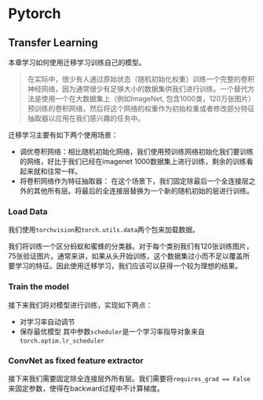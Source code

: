 # Pytorch
## Transfer Learning 
本章学习如何使用迁移学习训练自己的模型。
> 在实际中，很少有人通过原始状态（随机初始化权重）训练一个完整的卷积神经网络，因为通常很少有足够大小的数据集供我们进行训练。一个替代方法是使用一个在大数据集上（例如ImageNet, 包含1000类，120万张图片）预训练的卷积网络，然后将这个网络的权重作为初始权重或者修改部分特征抽取器以应用在我们感兴趣的任务中。

迁移学习主要有如下两个使用场景：
+ 调优卷积网络：相比随机初始化网络，我们使用预训练网络初始化我们要训练的网络，好比于我们已经在imagenet 1000数据集上进行训练，剩余的训练看起来就和往常一样。
+ 将卷积网络作为特征抽取器： 在这个场景下，我们固定除最后一个全连接层之外的其他所有层。将最后的全连接层替换为一个新的随机初始的层进行训练。

### Load Data
我们使用`torchvision`和`torch.utils.data`两个包来加载数据。

我们将训练一个区分蚂蚁和蜜蜂的分类器。对于每个类别我们有120张训练图片，75张验证图片。通常来讲，如果从头开始训练，这个数据集过小而不足以覆盖所要学习的特征。因此使用迁移学习，我们应该可以获得一个较为理想的结果。

### Train the model
接下来我们将对模型进行训练，实现如下两点：
+ 对学习率自动调节
+ 保存最优模型
其中参数`scheduler`是一个学习率指导对象来自`torch.optim.lr_scheduler`
### ConvNet as fixed feature extractor
接下来我们需要固定除全连接层外所有层。我们需要将`requires_grad == False`来固定参数，使得在backward过程中不计算梯度。